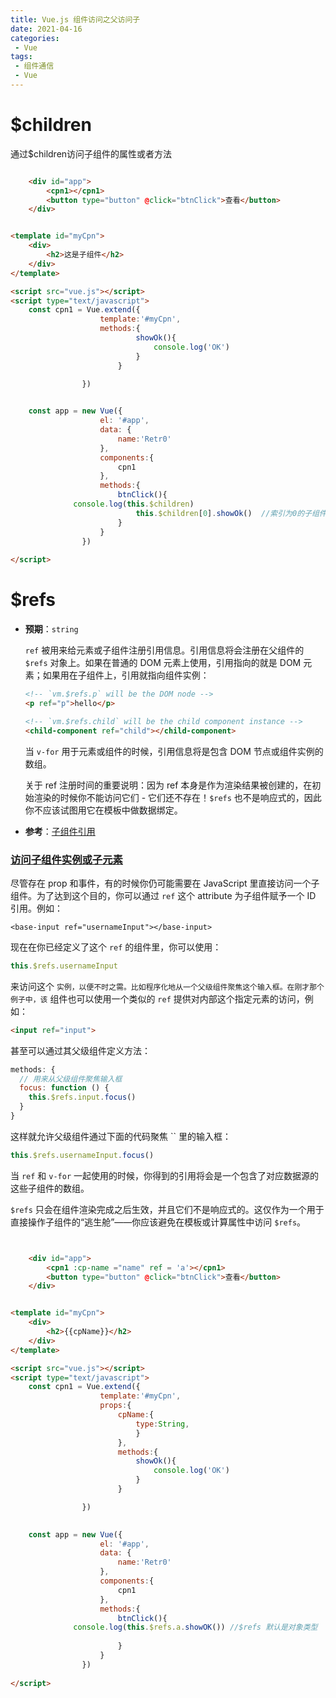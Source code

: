 ```yaml
---
title: Vue.js 组件访问之父访问子
date: 2021-04-16
categories:
 - Vue
tags:
 - 组件通信
 - Vue
--- 
```


# $children

通过$children访问子组件的属性或者方法

```HTML

	<div id="app">
		<cpn1></cpn1>
		<button type="button" @click="btnClick">查看</button>
	</div>


<template id="myCpn">
	<div>
		<h2>这是子组件</h2>
	</div>
</template>

<script src="vue.js"></script>
<script type="text/javascript">
	const cpn1 = Vue.extend({
					template:'#myCpn',
					methods:{
							showOk(){
								console.log('OK')
							}
						}

				})
				

	const app = new Vue({
					el: '#app',
					data: {
						name:'Retr0'
					},
					components:{
						cpn1
					},
					methods:{
						btnClick(){
              console.log(this.$children)
							this.$children[0].showOk()  //索引为0的子组件的方法 在父级方法中使用 
						}
					}
				})
	      
</script>

```



# $refs

- **预期**：`string`

  `ref` 被用来给元素或子组件注册引用信息。引用信息将会注册在父组件的 `$refs` 对象上。如果在普通的 DOM 元素上使用，引用指向的就是 DOM 元素；如果用在子组件上，引用就指向组件实例：

  ```html
  <!-- `vm.$refs.p` will be the DOM node -->
  <p ref="p">hello</p>
  
  <!-- `vm.$refs.child` will be the child component instance -->
  <child-component ref="child"></child-component>
  ```

  当 `v-for` 用于元素或组件的时候，引用信息将是包含 DOM 节点或组件实例的数组。

  关于 ref 注册时间的重要说明：因为 ref 本身是作为渲染结果被创建的，在初始渲染的时候你不能访问它们 - 它们还不存在！`$refs` 也不是响应式的，因此你不应该试图用它在模板中做数据绑定。

- **参考**：[子组件引用](https://cn.vuejs.org/v2/guide/components-edge-cases.html#访问子组件实例或子元素)



### [访问子组件实例或子元素](https://cn.vuejs.org/v2/guide/components-edge-cases.html#访问子组件实例或子元素)

尽管存在 prop 和事件，有的时候你仍可能需要在 JavaScript 里直接访问一个子组件。为了达到这个目的，你可以通过 `ref` 这个 attribute 为子组件赋予一个 ID 引用。例如：

```htmk
<base-input ref="usernameInput"></base-input>
```

现在在你已经定义了这个 `ref` 的组件里，你可以使用：

```js
this.$refs.usernameInput
```

来访问这个 `` 实例，以便不时之需。比如程序化地从一个父级组件聚焦这个输入框。在刚才那个例子中，该 `` 组件也可以使用一个类似的 `ref` 提供对内部这个指定元素的访问，例如：

```html
<input ref="input">
```

甚至可以通过其父级组件定义方法：

```js
methods: {
  // 用来从父级组件聚焦输入框
  focus: function () {
    this.$refs.input.focus()
  }
}
```

这样就允许父级组件通过下面的代码聚焦 `` 里的输入框：

```js
this.$refs.usernameInput.focus()
```

当 `ref` 和 `v-for` 一起使用的时候，你得到的引用将会是一个包含了对应数据源的这些子组件的数组。

`$refs` 只会在组件渲染完成之后生效，并且它们不是响应式的。这仅作为一个用于直接操作子组件的“逃生舱”——你应该避免在模板或计算属性中访问 `$refs`。


```HTML


	<div id="app">
		<cpn1 :cp-name ="name" ref = 'a'></cpn1>
		<button type="button" @click="btnClick">查看</button>
	</div>


<template id="myCpn">
	<div>
		<h2>{{cpName}}</h2>
	</div>
</template>

<script src="vue.js"></script>
<script type="text/javascript">
	const cpn1 = Vue.extend({
					template:'#myCpn',
					props:{
						cpName:{
							type:String,
							}
						},
						methods:{
							showOk(){
								console.log('OK')
							}
						}

				})
				

	const app = new Vue({
					el: '#app',
					data: {
						name:'Retr0'
					},
					components:{
						cpn1
					},
					methods:{
						btnClick(){
              console.log(this.$refs.a.showOK()) //$refs 默认是对象类型
							
						}
					}
				})
	      
</script>

```